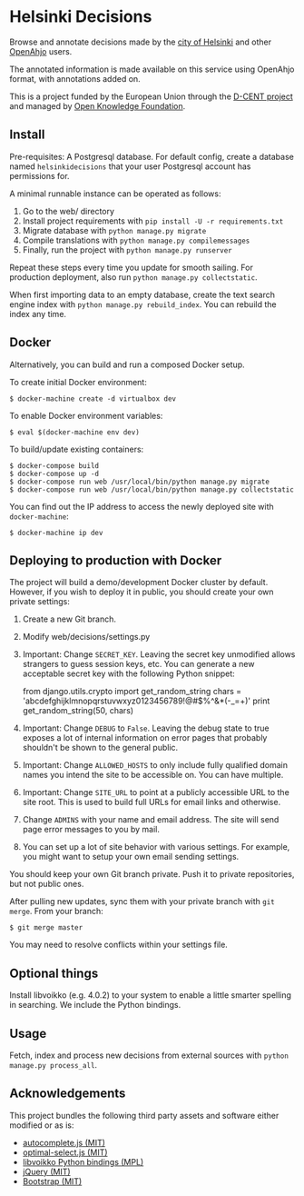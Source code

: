 Helsinki Decisions
==================

Browse and annotate decisions made by the [city of Helsinki](http://www.hri.fi/en/) and other
[OpenAhjo](http://dev.hel.fi/apis/openahjo/) users.

The annotated information is made available on this service using
OpenAhjo format, with annotations added on.

This is a project funded by the European Union through the [D-CENT
project](http://dcentproject.eu) and managed by [Open Knowledge Foundation](http://okfn.org).

Install
-------

Pre-requisites: A Postgresql database. For default config, create a
database named `helsinkidecisions` that your user Postgresql account has
permissions for.

A minimal runnable instance can be operated as follows:

1. Go to the web/ directory
2. Install project requirements with `pip install -U -r requirements.txt`
3. Migrate database with `python manage.py migrate`
4. Compile translations with `python manage.py compilemessages`
5. Finally, run the project with `python manage.py runserver`

Repeat these steps every time you update for smooth sailing. For
production deployment, also run `python manage.py collectstatic`.

When first importing data to an empty database, create the text search
engine index with `python manage.py rebuild_index`. You can rebuild
the index any time.

Docker
------

Alternatively, you can build and run a composed Docker setup.

To create initial Docker environment:

    $ docker-machine create -d virtualbox dev

To enable Docker environment variables:

    $ eval $(docker-machine env dev)

To build/update existing containers:

    $ docker-compose build
    $ docker-compose up -d
    $ docker-compose run web /usr/local/bin/python manage.py migrate
    $ docker-compose run web /usr/local/bin/python manage.py collectstatic

You can find out the IP address to access the newly deployed site with
`docker-machine`:

    $ docker-machine ip dev

Deploying to production with Docker
-----------------------------------

The project will build a demo/development Docker cluster by
default. However, if you wish to deploy it in public, you should
create your own private settings:

1. Create a new Git branch.

2. Modify web/decisions/settings.py

3. Important: Change `SECRET_KEY`. Leaving the secret key unmodified allows
   strangers to guess session keys, etc. You can generate a new
   acceptable secret key with the following Python snippet:

    from django.utils.crypto import get_random_string
    chars = 'abcdefghijklmnopqrstuvwxyz0123456789!@#$%^&*(-_=+)'
    print get_random_string(50, chars)

4. Important: Change `DEBUG` to `False`. Leaving the debug state to true exposes
   a lot of internal information on error pages that probably
   shouldn't be shown to the general public.

5. Important: Change `ALLOWED_HOSTS` to only include fully qualified
   domain names you intend the site to be accessible on. You can have
   multiple.

6. Important: Change `SITE_URL` to point at a publicly accessible URL
   to the site root. This is used to build full URLs for email links
   and otherwise.

7. Change `ADMINS` with your name and email address. The site will
   send page error messages to you by mail.

8. You can set up a lot of site behavior with various settings. For
   example, you might want to setup your own email sending settings.

You should keep your own Git branch private. Push it to private
repositories, but not public ones.

After pulling new updates, sync them with your private branch with `git
merge`. From your branch:

    $ git merge master

You may need to resolve conflicts within your settings file.

Optional things
---------------

Install libvoikko (e.g. 4.0.2) to your system to enable a little
smarter spelling in searching. We include the Python bindings.

Usage
-----

Fetch, index and process new decisions from external sources with
`python manage.py process_all`.

Acknowledgements
----------------

This project bundles the following third party assets and software
either modified or as is:

* [autocomplete.js (MIT)](https://github.com/autocompletejs/autocomplete.js)
* [optimal-select.js (MIT)](https://github.com/Autarc/optimal-select)
* [libvoikko Python bindings (MPL)](https://github.com/voikko/corevoikko)
* [jQuery (MIT)](https://github.com/jquery/jquery)
* [Bootstrap (MIT)](https://github.com/twbs/bootstrap)
